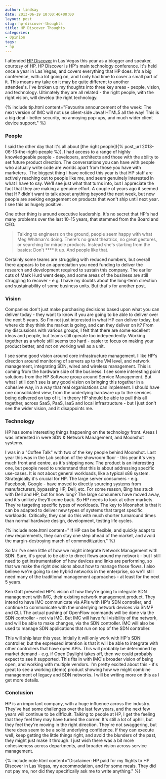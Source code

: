 ```yaml
---
author: lindsay
date: 2013-06-19 10:00:46+00:00
layout: post
slug: hp-discover-thoughts
title: HP Discover Thoughts
categories:
- Opinion
tags:
- hp
---
```


I attended [HP Discover](http://www.hp.com/go/discover) in Las Vegas this year as a blogger and speaker, courtesy of HP. HP Discover is HP's main technology conference. It's held once a year in Las Vegas, and covers everything that HP does. It's a big conference, with a lot going on, and I only had time to cover a small part of it. This means my take on it may be quite different to another attendee's. I've broken up my thoughts into three key areas - people, vision, and technology. Ultimately they are all related - the right people, with the right vision, will develop the right technology.

{% include tip.html content="Favourite announcement of the week: The next version of IMC will not use client-side Java! HTML5 all the way! This is a big deal - better security, no annoying pop-ups, and much wider client device support." %}



### People


I said the other day that it's all about [the right people]({% post_url 2013-06-13-the-right-people %}). I had access to a range of highly knowledgeable people - developers, architects and those with the ability to set future product direction. The conversations you can have with people who actually write code are worlds apart from those you have with marketers.  The biggest thing I have noticed this year is that HP staff are actively reaching out to people like me, and seem genuinely interested in what I have to say. We'll see just what that turns into, but I appreciate the fact that they are making a genuine effort. A couple of years ago it seemed that HP didn't want to talk about anything beyond the next week, but now people are seeking engagement on products that won't ship until next year. I see this as hugely positive.

One other thing is around executive leadership. It's no secret that HP's had many problems over the last 10-15 years, that stemmed from the Board and CEO.


> Talking to engineers on the ground, people seem happy with what Meg Whitman's doing. There's no great theatrics, no great gestures, or searching for miracle products. Instead she's starting from the basics: Don't \*\*\*\* it up. And people like that.


Certainly some teams are struggling with reduced numbers, but overall there appears to be an appreciation you need funding to deliver the research and development required to sustain this company. The earlier cuts of Mark Hurd went deep, and some areas of the business are still struggling to recover - e.g. I have my doubts about the long-term direction and sustainability of some business units. But that's for another post.

### Vision


Companies don't just make purchasing decisions based upon what you can deliver today - they want to know if you are going to be able to deliver over the next 5 years. So I'm not just interested in what HP can deliver today, but where do they think the market is going, and can they deliver on it? From my discussions with various groups, I felt that there are some excellent ideas and people, but teams still operate too independently. Working together as a whole still seems too hard - easier to focus on making your product better, and not on working well as a unit.

I see some good vision around core infrastructure management. I like HP's direction around monitoring of servers up to the VM level, and network management, integrating SDN, wired and wireless management. This is coming from the hardware side of the business. I see some interesting point solutions from the HP Software group around Service Management. But what I still don't see is any good vision on bringing this together in a cohesive way, in a way that real organisations can implement. I should have one consolidated view, from the underlying hardware up to the services being delivered on top of it. In theory HP should be able to pull this all together, across SaaS, PaaS, IaaS and local infrastructure - but I just don't see the wider vision, and it disappoints me.


### Technology


HP has some interesting things happening on the technology front. Areas I was interested in were SDN & Network Management, and Moonshot systems.

I was in a "Coffee Talk" with two of the key people behind Moonshot. Last year this was in the Lab section of the showroom floor - this year it's very much front and centre, as it's shipping now. The product is an interesting one, but people need to understand that this is about addressing specific use-cases. It is not about general workloads, like a typical x86 system. Strategically it's crucial for HP. The large server consumers - e.g. Facebook, Google - have moved to directly sourcing systems from manufacturers, bypassing HP, Dell, etc. For some reason, Bing has stuck with Dell and HP, but for how long? The large consumers have moved away, and it's unlikely they'll come back. So HP needs to look at other markets. They're targeting specific types of workloads. The key to Moonshot is that it can be adapted to deliver new types of systems that target specific workloads. Critically, they can do this with much shorter turnaround times than normal hardware design, development, testing life cycles.

{% include note.html content=" If HP can be flexible, and quickly adapt to new requirements, they can stay one step ahead of the market, and avoid the margin-destroying march of commoditization." %}


So far I've seen little of how we might integrate Network Management with SDN. Sure, it's great to be able to direct flows around my network - but I still need to get instrumentation of how devices and links are performing, so that we make the right decisions about how to manage those flows. I also believe we're going to see hybrid networks in the enterprise, so we'll still need many of the traditional management approaches - at least for the next 5 years.

Ken Gott presented HP's vision of how they're going to integrate SDN management with IMC, their existing network management product. They intend to have IMC communicate via APIs with HP's SDN controller, and continue to communicate with the underlying network devices via SNMP and CLI. The actual pushing of OpenFlow commands will be done via the SDN controller - not via IMC. But IMC will have full visibility of the network, and will be able to make changes, via the SDN controller. IMC will also be used to manage SDN applications that run on top of the SDN controller.

This will ship later this year. Initially it will only work with HP's SDN controller, but the expressed intention is that it will be able to integrate with other controllers that have open APIs. This will probably be determined by market demand - e.g. if Open Daylight takes off, then we could probably expect to see it supported. This fits in with IMC's broader vision of being open, and working with multiple vendors. I'm pretty excited about this - it's great to see a working (demo) product showing how we might combine management of legacy and SDN networks. I will be writing more on this as I get more details.


### Conclusion


HP is an important company, with a huge influence across the industry. They've had some challenges over the last few years, and the next few years will continue to be difficult. Talking to people at HP, I get the feeling that they feel they may have turned the corner. It's still a lot of uphill, but they feel they're moving in the right direction. They're not swaggering, but there does seem to be a solid underlying confidence. If they can execute well, keep getting the little things right, and avoid the blunders of the past, they might just make it through. I just wish there was a bit more cohesiveness across departments, and broader vision across service management.

{% include note.html content="Disclaimer: HP paid for my flights to HP Discover in Las Vegas, my accommodation, and for some meals. They did not pay me, nor did they specifically ask me to write anything." %}

